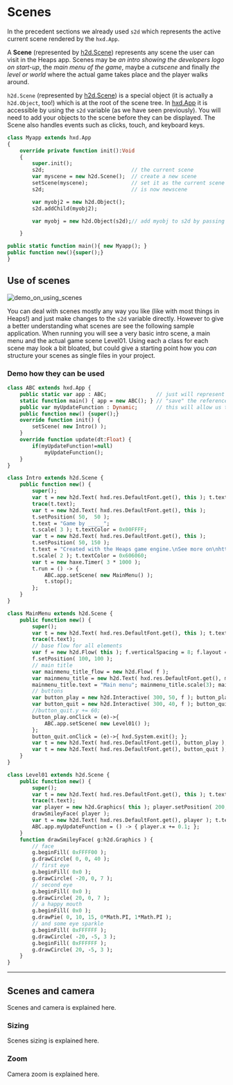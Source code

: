 # Scenes
In the precedent sections we already used `s2d` which represents the active current scene rendered by the `hxd.App`.

A **Scene** (represented by [h2d.Scene](https://heaps.io/api/h2d/Scene.html)) represents any scene the user can visit in the Heaps app. Scenes may be *an intro showing the developers logo on start-up*, the *main menu of the game*, maybe a *cutscene* and finally *the level or world* where the actual game takes place and the player walks around.

`h2d.Scene` (represented by [h2d.Scene](https://heaps.io/api/h2d/Scene.html)) is a special object (it is actually a `h2d.Object`, too!) which is at the root of the scene tree. In [hxd.App](https://heaps.io/api/hxd/App.html) it is accessible by using the `s2d` variable (as we have seen previously). You will need to add your objects to the scene before they can be displayed. The Scene also handles events such as clicks, touch, and keyboard keys.

```haxe
class Myapp extends hxd.App
{
    override private function init():Void
    {
        super.init();
        s2d;                            // the current scene
        var myscene = new h2d.Scene();  // create a new scene
        setScene(myscene);              // set it as the current scene
        s2d;                            // is now newscene

        var myobj2 = new h2d.Object();
        s2d.addChild(myobj2);

        var myobj = new h2d.Object(s2d);// add myobj to s2d by passing s2d as parameter

    }

public static function main(){ new Myapp(); }
public function new(){super();}
}
```

## Use of scenes

![demo_on_using_scenes](https://user-images.githubusercontent.com/88530062/174429682-6debdb8e-d35c-4f3e-87d0-d3d72fe7e2b4.png)

You can deal with scenes mostly any way you like (like with most things in Heaps!) and just make changes to the `s2d` variable directly. However to give a better understanding what scenes are see the following sample application. When running you will see a very basic intro scene, a main menu and the actual game scene Level01. Using each a class for each scene may look a bit bloated, but could give a starting point how you *can* structure your scenes as single files in your project.

### Demo how they can be used

```haxe
class ABC extends hxd.App {
    public static var app : ABC;                // just will represent this app as an individual object at runtime (so as an instance of this class)
    static function main() { app = new ABC(); } // "save" the reference for access from outside later
    public var myUpdateFunction : Dynamic;      // this will allow us to define the update function from other classes (see Level01)
    public function new() {super();}
    override function init() {
        setScene( new Intro() );
    }
    override function update(dt:Float) {
        if(myUpdateFunction!=null)
            myUpdateFunction();
    }
}

class Intro extends h2d.Scene {
    public function new() {
        super();
        var t = new h2d.Text( hxd.res.DefaultFont.get(), this ); t.text = "Intro scene";
        trace(t.text);
        var t = new h2d.Text( hxd.res.DefaultFont.get(), this );
        t.setPosition( 50,  50 );
        t.text = "Game by _____";
        t.scale( 3 ); t.textColor = 0x00FFFF;
        var t = new h2d.Text( hxd.res.DefaultFont.get(), this );
        t.setPosition( 50, 150 );
        t.text = "Created with the Heaps game engine.\nSee more on\nhttps://heaps.io";
        t.scale( 2 ); t.textColor = 0x606060;
        var t = new haxe.Timer( 3 * 1000 );
        t.run = () -> {
            ABC.app.setScene( new MainMenu() );
            t.stop();
        };
    }
}

class MainMenu extends h2d.Scene {
    public function new() {
        super();
        var t = new h2d.Text( hxd.res.DefaultFont.get(), this ); t.text = "Main menu scene";
        trace(t.text);
        // base flow for all elements
        var f = new h2d.Flow( this ); f.verticalSpacing = 8; f.layout = h2d.Flow.FlowLayout.Vertical;
        f.setPosition( 100, 100 );
        // main title
        var mainmenu_title_flow = new h2d.Flow( f );
        var mainmenu_title = new h2d.Text( hxd.res.DefaultFont.get(), mainmenu_title_flow );
        mainmenu_title.text = "Main menu"; mainmenu_title.scale(3); mainmenu_title_flow.padding = 32;
        // buttons
        var button_play = new h2d.Interactive( 300, 50, f ); button_play.backgroundColor = 0xFF00FF80;
        var button_quit = new h2d.Interactive( 300, 40, f ); button_quit.backgroundColor = 0xFFFF4040;
        //button_quit.y += 60;
        button_play.onClick = (e)->{
            ABC.app.setScene( new Level01() );
        };
        button_quit.onClick = (e)->{ hxd.System.exit(); };
        var t = new h2d.Text( hxd.res.DefaultFont.get(), button_play ); t.text = "Play"; t.setPosition(8,8);
        var t = new h2d.Text( hxd.res.DefaultFont.get(), button_quit ); t.text = "Quit"; t.setPosition(8,8);
    }
}

class Level01 extends h2d.Scene {
    public function new() {
        super();
        var t = new h2d.Text( hxd.res.DefaultFont.get(), this ); t.text = "Level01 scene";
        trace(t.text);
        var player = new h2d.Graphics( this ); player.setPosition( 200, 200 );
        drawSmileyFace( player );
        var t = new h2d.Text( hxd.res.DefaultFont.get(), player ); t.text = "Player"; t.setPosition(-50,50);
        ABC.app.myUpdateFunction = () -> { player.x += 0.1; };
    }
    function drawSmileyFace( g:h2d.Graphics ) {
        // face
        g.beginFill( 0xFFFF00 );
        g.drawCircle( 0, 0, 40 );
        // first eye
        g.beginFill( 0x0 );
        g.drawCircle( -20, 0, 7 );
        // second eye
        g.beginFill( 0x0 );
        g.drawCircle( 20, 0, 7 );
        // a happy mouth
        g.beginFill( 0x0 );
        g.drawPie( 0, 10, 15, 0*Math.PI, 1*Math.PI );
        // and some eye sparkle
        g.beginFill( 0xFFFFFF );
        g.drawCircle( -20, -5, 3 );
        g.beginFill( 0xFFFFFF );
        g.drawCircle( 20, -5, 3 );
    }
}
```

---


## Scenes and camera

Scenes and camera is explained here.

### Sizing

Scenes sizing is explained here.

### Zoom

Camera zoom is explained here.
